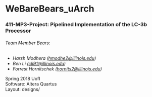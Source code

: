 # WeBareBears_uArch
### 411-MP3-Project: Pipelined Implementation of the LC-3b Processor
###### Team Member Bears:
* _Harsh Modhera (hmodhe2@illinois.edu)_
* _Ben Li (cli91@illinois.edu)_  
* _Forrest Hornitschek (hornits2@illinois.edu)_  

Spring 2018 UofI  
Software: Altera Quartus  
Layout: designs/  
